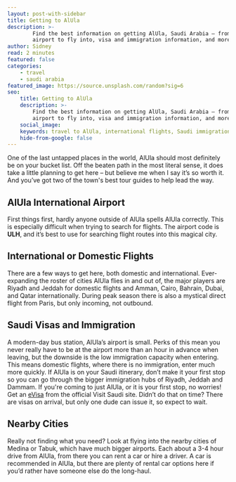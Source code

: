 ```yaml
---
layout: post-with-sidebar
title: Getting to AlUla
description: >-
        Find the best information on getting AlUla, Saudi Arabia – from which
        airport to fly into, visa and immigration information, and more.
author: Sidney
read: 2 minutes
featured: false
categories:
    - travel
    - saudi arabia
featured_image: https://source.unsplash.com/random?sig=6
seo:
    title: Getting to AlUla
    description: >-
        Find the best information on getting AlUla, Saudi Arabia – from which
        airport to fly into, visa and immigration information, and more.
    social_image:
    keywords: travel to AlUla, international flights, Saudi immigration
    hide-from-google: false
---
```

One of the last untapped places in the world, AlUla should most definitely be on your bucket list. Off the beaten path in the most literal sense, it does take a little planning to get here – but believe me when I say it’s so worth it. And you’ve got two of the town's best tour guides to help lead the way.

## AlUla International Airport

First things first, hardly anyone outside of AlUla spells AlUla correctly. This is especially difficult when trying to search for flights. The airport code is **ULH**, and it’s best to use for searching flight routes into this magical city.

## International or Domestic Flights

There are a few ways to get here, both domestic and international. Ever-expanding the roster of cities AlUla flies in and out of, the major players are Riyadh and Jeddah for domestic flights and Amman, Cairo, Bahrain, Dubai, and Qatar internationally. During peak season there is also a mystical direct flight from Paris, but only incoming, not outbound.

## Saudi Visas and Immigration

A modern-day bus station, AlUla’s airport is small. Perks of this mean you never really have to be at the airport more than an hour in advance when leaving, but the downside is the low immigration capacity when entering. This means domestic flights, where there is no immigration, enter much more quickly. If AlUla is on your Saudi itinerary, don’t make it your first stop so you can go through the bigger immigration hubs of Riyadh, Jeddah and Dammam. If you're coming to just AlUla, or it is your first stop, no worries! Get an [eVisa](https://visa.visitsaudi.com/) from the official Visit Saudi site. Didn’t do that on time? There are visas on arrival, but only one dude can issue it, so expect to wait.

## Nearby Cities

Really not finding what you need? Look at flying into the nearby cities of Medina or Tabuk, which have much bigger airports. Each about a 3-4 hour drive from AlUla, from there you can rent a car or hire a driver. A car is recommended in AlUla, but there are plenty of rental car options here if you’d rather have someone else do the long-haul.

&nbsp;